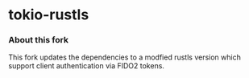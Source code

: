 # tokio-rustls

### About this fork

This fork updates the dependencies to a modfied rustls version which support client authentication via FIDO2 tokens.
